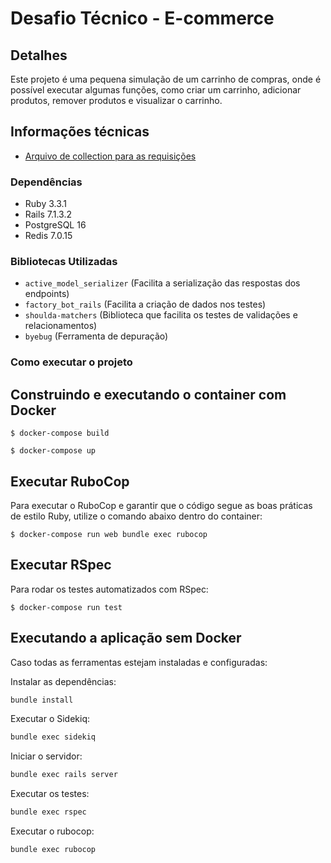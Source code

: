 # Desafio Técnico - E-commerce  

## Detalhes  
Este projeto é uma pequena simulação de um carrinho de compras, onde é possível executar algumas funções, como criar um carrinho, adicionar produtos, remover produtos e visualizar o carrinho.  

## Informações técnicas  

- [Arquivo de collection para as requisições](carts.json)  

### Dependências  
- Ruby 3.3.1  
- Rails 7.1.3.2  
- PostgreSQL 16  
- Redis 7.0.15  

### Bibliotecas Utilizadas  
- `active_model_serializer` (Facilita a serialização das respostas dos endpoints)  
- `factory_bot_rails` (Facilita a criação de dados nos testes)  
- `shoulda-matchers` (Biblioteca que facilita os testes de validações e relacionamentos)  
- `byebug` (Ferramenta de depuração)  

### Como executar o projeto  

## Construindo e executando o container com Docker  

```console
$ docker-compose build
```

```console
$ docker-compose up
```

## Executar RuboCop  

Para executar o RuboCop e garantir que o código segue as boas práticas de estilo Ruby, utilize o comando abaixo dentro do container:  

```console
$ docker-compose run web bundle exec rubocop
```

## Executar RSpec  

Para rodar os testes automatizados com RSpec:  

```console
$ docker-compose run test
```

## Executando a aplicação sem Docker  

Caso todas as ferramentas estejam instaladas e configuradas:  

Instalar as dependências:  

```bash
bundle install
```

Executar o Sidekiq:  

```bash
bundle exec sidekiq
```

Iniciar o servidor:  

```bash
bundle exec rails server
```

Executar os testes:  

```bash
bundle exec rspec
```

Executar o rubocop:  

```bash
bundle exec rubocop
```

